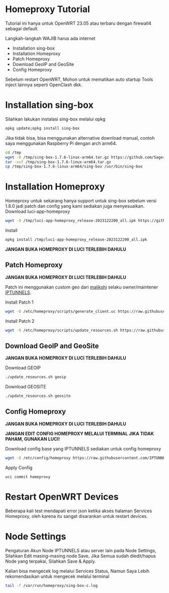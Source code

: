 # Homeproxy Tutorial

Tutorial ini hanya untuk OpenWRT 23.05 atau terbaru dengan firewall4 sebagai default.

Langkah-langkah WAJIB harus ada internet
- Installation sing-box
- Installation Homeproxy
- Patch Homeproxy
- Download GeoIP and GeoSite
- Config Homeproxy

Sebelum restart OpenWRT, Mohon untuk mematikan auto startup Tools inject lainnya seperti OpenClash dkk.

# Installation sing-box

Silahkan lakukan instalasi sing-box melalui opkg
```sh
opkg update;opkg install sing-box
```
Jika tidak bisa, bisa menggunakan alternative download manual, contoh saya menggunakan Raspberry Pi dengan arch arm64.
```sh
cd /tmp
wget -O /tmp/sing-box-1.7.6-linux-arm64.tar.gz https://github.com/SagerNet/sing-box/releases/download/v1.7.6/sing-box-1.7.6-linux-arm64.tar.gz
tar -xvf /tmp/sing-box-1.7.6-linux-arm64.tar.gz
cp /tmp/sing-box-1.7.6-linux-arm64/sing-box /usr/bin/sing-box
```

# Installation Homeproxy

Homeproxy untuk sekarang hanya support untuk sing-box sebelum versi 1.8.0 jadi patch dan config yang kami sediakan juga menyesuaikan.
Download luci-app-homeproxy
```sh
wget -O /tmp/luci-app-homeproxy_release-2023122200_all.ipk https://github.com/douglarek/luci-app-homeproxy/releases/download/2023122200/luci-app-homeproxy_release-2023122200_all.ipk
```
Install
```sh
opkg install /tmp/luci-app-homeproxy_release-2023122200_all.ipk
```

**JANGAN BUKA HOMEPROXY DI LUCI TERLEBIH DAHULU**

## Patch Homeproxy

**JANGAN BUKA HOMEPROXY DI LUCI TERLEBIH DAHULU**

Patch ini menggunakan custom geo dari [malikshi](https://t.me/synricha) selaku owner/maintener [IPTUNNELS](https://join.iptunnels.com/).

Install Patch 1
```sh
wget -O /etc/homeproxy/scripts/generate_client.uc https://raw.githubusercontent.com/IPTUNNELS/IPTUNNELS/main/homeproxy/patch/generate_client.uc && chmod +x /etc/homeproxy/scripts/generate_client.uc
```
Install Patch 2
```sh
wget -O /etc/homeproxy/scripts/update_resources.sh https://raw.githubusercontent.com/IPTUNNELS/IPTUNNELS/main/homeproxy/patch/update_resources.sh && chmod +x /etc/homeproxy/scripts/update_resources.sh
```

## Download GeoIP and GeoSite

**JANGAN BUKA HOMEPROXY DI LUCI TERLEBIH DAHULU**

Download GEOIP
```sh
./update_resources.sh geoip
```

Download GEOSITE
```sh
./update_resources.sh geosite
```

## Config Homeproxy

**JANGAN BUKA HOMEPROXY DI LUCI TERLEBIH DAHULU**

**JANGAN EDIT CONFIG HOMEPROXY MELALUI TERMINAL JIKA TIDAK PAHAM, GUNAKAN LUCI!**

Download config base yang IPTUNNELS sediakan untuk config homeproxy
```sh
wget -O /etc/config/homeproxy https://raw.githubusercontent.com/IPTUNNELS/IPTUNNELS/main/homeproxy/homeproxy-config
```
Apply Config
```
uci commit homeproxy
```

# Restart OpenWRT Devices

Beberapa kali test mendapati error json ketika akses halaman Services Homeproxy, oleh karena itu sangat disarankan untuk restart devices.

# Node Settings 

Pengaturan Akun Node IPTUNNELS atau server lain pada Node Settings, Silahkan Edit masing-masing node Save, Jika Semua sudah diedit/hapus Node yang terpakai, Silahkan Save & Apply.

Kalian bisa mengecek log melalui Services Status, Namun Saya Lebih rekomendasikan untuk mengecek melalui terminal
```sh
tail -f /var/run/homeproxy/sing-box-c.log
```